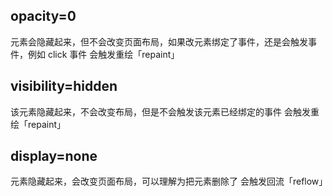 <!--
 * @Author: 黄遥
 * @Date: 2020-06-09 17:21:45
 * @LastEditors: 黄遥
 * @LastEditTime: 2020-06-13 16:30:15
 * @Description: file content
--> 
## opacity=0
元素会隐藏起来，但不会改变页面布局，如果改元素绑定了事件，还是会触发事件，例如 click 事件
会触发重绘「repaint」
## visibility=hidden
该元素隐藏起来，不会改变布局，但是不会触发该元素已经绑定的事件
会触发重绘「repaint」
## display=none
元素隐藏起来，会改变页面布局，可以理解为把元素删除了
会触发回流「reflow」